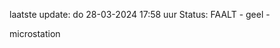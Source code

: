 laatste update: 
do 28-03-2024 17:58   uur 
Status: FAALT - geel - 
<div class="service Y">microstation</div>
